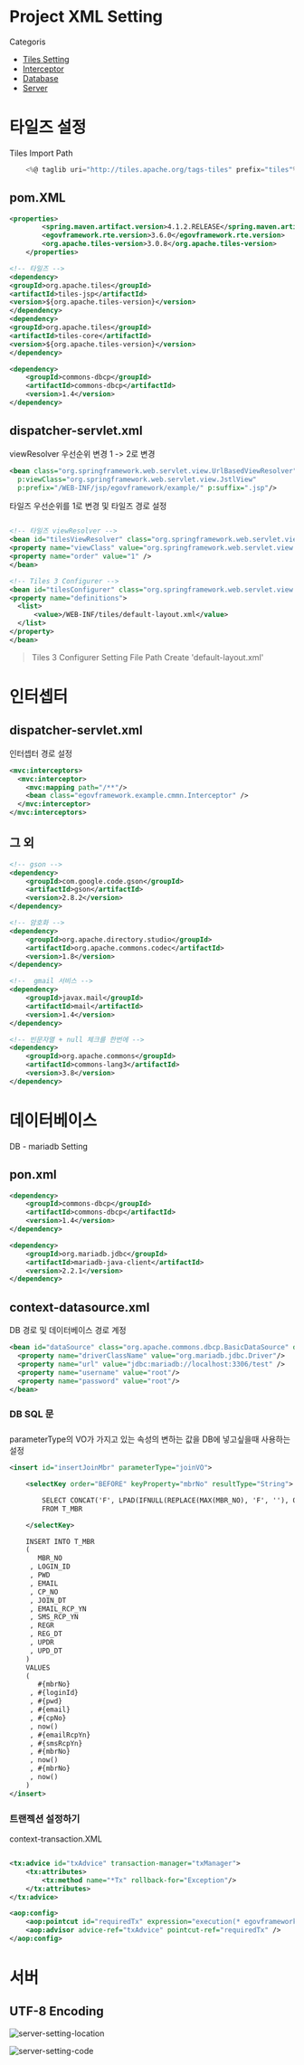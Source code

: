 # Project XML Setting

Categoris
* [Tiles Setting](#타일즈-설정)
* [Interceptor](#인터셉터)
* [Database](#데이터베이스)
* [Server](#서버)

# 타일즈 설정

<div id=tiles></div>

Tiles Import Path
```Javascript
	<%@ taglib uri="http://tiles.apache.org/tags-tiles" prefix="tiles"%>
```

## pom.XML
```xml
<properties>
	    <spring.maven.artifact.version>4.1.2.RELEASE</spring.maven.artifact.version>
		<egovframework.rte.version>3.6.0</egovframework.rte.version>
		<org.apache.tiles-version>3.0.8</org.apache.tiles-version>
	</properties>
```

```xml
<!-- 타일즈 -->
<dependency>
<groupId>org.apache.tiles</groupId>
<artifactId>tiles-jsp</artifactId>
<version>${org.apache.tiles-version}</version>
</dependency>
<dependency>
<groupId>org.apache.tiles</groupId>
<artifactId>tiles-core</artifactId>
<version>${org.apache.tiles-version}</version>
</dependency>

<dependency>
    <groupId>commons-dbcp</groupId>
    <artifactId>commons-dbcp</artifactId>
    <version>1.4</version>
</dependency>
```
## dispatcher-servlet.xml

viewResolver 우선순위 변경 1 -> 2로 변경
```xml
<bean class="org.springframework.web.servlet.view.UrlBasedViewResolver" p:order="2"
  p:viewClass="org.springframework.web.servlet.view.JstlView"
  p:prefix="/WEB-INF/jsp/egovframework/example/" p:suffix=".jsp"/>
```

타일즈 우선순위를 1로 변경 및 타일즈 경로 설정

```xml

<!-- 타일즈 viewResolver -->
<bean id="tilesViewResolver" class="org.springframework.web.servlet.view.UrlBasedViewResolver">
<property name="viewClass" value="org.springframework.web.servlet.view.tiles3.TilesView" />
<property name="order" value="1" />
</bean>

<!-- Tiles 3 Configurer -->
<bean id="tilesConfigurer" class="org.springframework.web.servlet.view.tiles3.TilesConfigurer">
<property name="definitions">
  <list>
      <value>/WEB-INF/tiles/default-layout.xml</value>
  </list>
</property>
</bean>
```

> Tiles 3 Configurer Setting File Path Create 'default-layout.xml'



# 인터셉터

<div id=interceptor></div>

## dispatcher-servlet.xml

인터셉터 경로 설정

```xml
<mvc:interceptors>
  <mvc:interceptor>
    <mvc:mapping path="/**"/>
    <bean class="egovframework.example.cmmn.Interceptor" />
  </mvc:interceptor>
</mvc:interceptors>
```

## 그 외

```xml
<!-- gson -->
<dependency>
    <groupId>com.google.code.gson</groupId>
    <artifactId>gson</artifactId>
    <version>2.8.2</version>
</dependency>

<!-- 암호화 -->
<dependency>
    <groupId>org.apache.directory.studio</groupId>
    <artifactId>org.apache.commons.codec</artifactId>
    <version>1.8</version>
</dependency>

<!--  gmail 서비스 -->
<dependency>
	<groupId>javax.mail</groupId>
	<artifactId>mail</artifactId>
	<version>1.4</version>
</dependency>

<!-- 빈문자열 + null 체크를 한번에 -->
<dependency>
	<groupId>org.apache.commons</groupId>
	<artifactId>commons-lang3</artifactId>
	<version>3.8</version>
</dependency>
```

# 데이터베이스

<div id=db></div>
DB - mariadb Setting

## pon.xml

```xml
<dependency>
    <groupId>commons-dbcp</groupId>
    <artifactId>commons-dbcp</artifactId>
    <version>1.4</version>
</dependency>

<dependency>
    <groupId>org.mariadb.jdbc</groupId>
    <artifactId>mariadb-java-client</artifactId>
    <version>2.2.1</version>
</dependency>
```


## context-datasource.xml

DB 경로 및 데이터베이스 경로 계정

```XML
<bean id="dataSource" class="org.apache.commons.dbcp.BasicDataSource" destroy-method="close">
  <property name="driverClassName" value="org.mariadb.jdbc.Driver"/>
  <property name="url" value="jdbc:mariadb://localhost:3306/test" />
  <property name="username" value="root"/>
  <property name="password" value="root"/>
</bean>
```

### DB SQL 문

### <selectKey>

parameterType의 VO가 가지고 있는 속성의 변하는 값을 DB에 넣고싶을때 사용하는 설정

```xml
<insert id="insertJoinMbr" parameterType="joinVO">

	<selectKey order="BEFORE" keyProperty="mbrNo" resultType="String">

		SELECT CONCAT('F', LPAD(IFNULL(REPLACE(MAX(MBR_NO), 'F', ''), 0) + 1, 9, 0)) as mbrNo
		FROM T_MBR

	</selectKey>

	INSERT INTO T_MBR
	(
	   MBR_NO
	 , LOGIN_ID
	 , PWD
	 , EMAIL
	 , CP_NO
	 , JOIN_DT
	 , EMAIL_RCP_YN
	 , SMS_RCP_YN
	 , REGR
	 , REG_DT
	 , UPDR
	 , UPD_DT
	)
	VALUES
	(
	   #{mbrNo}
	 , #{loginId}
	 , #{pwd}
	 , #{email}
	 , #{cpNo}
	 , now()
	 , #{emailRcpYn}
	 , #{smsRcpYn}
	 , #{mbrNo}
	 , now()
	 , #{mbrNo}
	 , now()
	)
</insert>
```

### 트랜젝션 설정하기

context-transaction.XML

```XML

<tx:advice id="txAdvice" transaction-manager="txManager">
	<tx:attributes>
		<tx:method name="*Tx" rollback-for="Exception"/>
	</tx:attributes>
</tx:advice>

<aop:config>
	<aop:pointcut id="requiredTx" expression="execution(* egovframework.example.**..impl.*Impl.*(..))"/>
	<aop:advisor advice-ref="txAdvice" pointcut-ref="requiredTx" />
</aop:config>

```

# 서버

## UTF-8 Encoding

![server-setting-location](./img/server-setting-location.png)

![server-setting-code](./img/server-setting-code.png)
